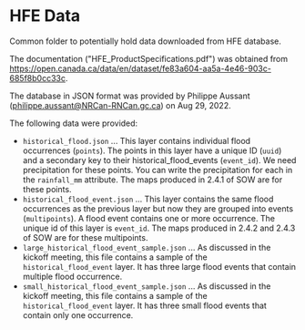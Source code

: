 # HFE Data

Common folder to potentially hold data downloaded from HFE database.

The documentation ("HFE_ProductSpecifications.pdf") was obtained from
https://open.canada.ca/data/en/dataset/fe83a604-aa5a-4e46-903c-685f8b0cc33c.

The database in JSON format was provided by Philippe Aussant
(philippe.aussant@NRCan-RNCan.gc.ca) on Aug 29, 2022.

The following data were provided:
* ``historical_flood.json`` ... This layer contains individual flood
  occurrences (``points``). The points in this layer have a unique ID
  (``uuid``) and a secondary key to their historical_flood_events
  (``event_id``). We need precipitation for these points. You can
  write the precipitation for each in the ``rainfall_mm``
  attribute. The maps produced in 2.4.1 of SOW are for these points.
* ``historical_flood_event.json`` ... This layer contains the same
  flood occurrences as the previous layer but now they are grouped
  into events (``multipoints``). A flood event contains one or more
  occurrence. The unique id of this layer is ``event_id``. The maps
  produced in 2.4.2 and 2.4.3 of SOW are for these multipoints.
* ``large_historical_flood_event_sample.json`` ... As discussed in the
  kickoff meeting, this file contains a sample of the
  ``historical_flood_event`` layer. It has three large flood events
  that contain multiple flood occurrence.
* ``small_historical_flood_event_sample.json`` ... As discussed in the
  kickoff meeting, this file contains a sample of the
  ``historical_flood_event`` layer. It has three small flood events
  that contain only one occurrence.
